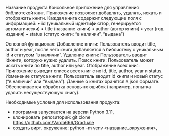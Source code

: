 Название продукта
Консольное приложение для управления библиотекой книг. 
Приложение позволяет добавлять, удалять, искать и отображать книги. 
Каждая книга содержит следующие поля с информацией:
 • id (уникальный идентификатор, генерируется автоматически)
 • title (название книги)
 • author (автор книги)
 • year (год издания)
 • status (статус книги: “в наличии”, “выдана”)

Основной функционал:
Добавление книги: Пользователь вводит title, author и year, после чего книга добавляется в библиотеку с уникальным id и статусом “в наличии”.
Удаление книги: Пользователь вводит idкниги, которую нужно удалить. 
Поиск книги: Пользователь может искать книги по title, author или year.
Отображение всех книг: Приложение выводит список всех книг с их id, title, author, year и status.
Изменение статуса книги: Пользователь вводит id книги и новый статус (“в наличии” или “выдана”).
Данные о книгах хранятся в json формате.
Обеспечивается обработка основынх ошибок (например, попытка удалить несуществующую книгу).

Необходимые условия для использования продукта:
- программа запускается на версии Python 3.11,
- клонировать репозиторий: git clone https://github.com/Varda666/Graduale
- создать вирт. окружение: python -m venv <название_окружения>,


